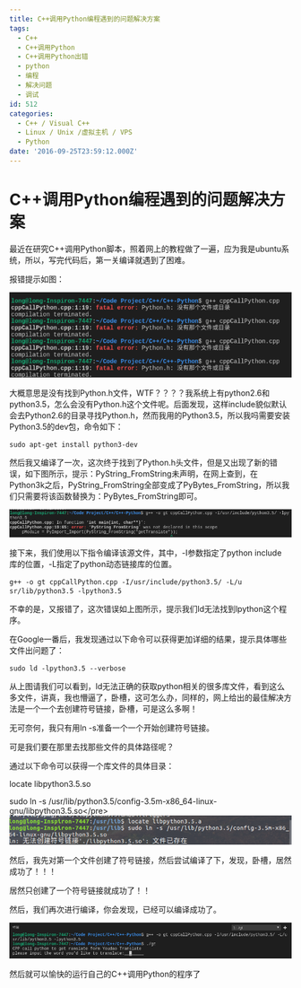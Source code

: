 ```yaml
---
title: C++调用Python编程遇到的问题解决方案
tags:
  - C++
  - C++调用Python
  - C++调用Python出错
  - python
  - 编程
  - 解决问题
  - 调试
id: 512
categories:
  - C++ / Visual C++
  - Linux / Unix /虚拟主机 / VPS
  - Python
date: '2016-09-25T23:59:12.000Z'
---
```


# C++调用Python编程遇到的问题解决方案

最近在研究C++调用Python脚本，照着网上的教程做了一遍，应为我是ubuntu系统，所以，写完代码后，第一关编译就遇到了困难。

报错提示如图：

![2016-09-25-14-32-55](https://raw.githubusercontent.com/ankanch/blog/master/images/wp-content/uploads/2016/09/2016-09-25-14-32-55.png)

大概意思是没有找到Python.h文件，WTF？？？？我系统上有python2.6和python3.5，怎么会没有Python.h这个文件呢。后面发现，这样include貌似默认会去Python2.6的目录寻找Python.h，然而我用的Python3.5，所以我吗需要安装Python3.5的dev包，命令如下：

```
sudo apt-get install python3-dev
```

然后我又编译了一次，这次终于找到了Python.h头文件，但是又出现了新的错误，如下图所示，提示：PyString\_FromString未声明，在网上查到，在Python3k之后，PyString\_FromString全部变成了PyBytes\_FromString，所以我们只需要将该函数替换为：PyBytes\_FromString即可。

[![2016-09-25-14-34-21](https://raw.githubusercontent.com/ankanch/blog/master/images/wp-content/uploads/2016/09/2016-09-25-14-34-21.png)](https://raw.githubusercontent.com/ankanch/blog/master/images/wp-content/uploads/2016/09/2016-09-25-14-34-21.png)

接下来，我们使用以下指令编译该源文件，其中，-I参数指定了python include 库的位置，-L指定了python动态链接库的位置。

```
g++ -o gt cppCallPython.cpp -I/usr/include/python3.5/ -L/u sr/lib/python3.5 -lpython3.5
```

不幸的是，又报错了，这次错误如上图所示，提示我们ld无法找到lpython这个程序。

在Google一番后，我发现通过以下命令可以获得更加详细的结果，提示具体哪些文件出问题了：

```
sudo ld -lpython3.5 --verbose
```

从上图请我们可以看到，ld无法正确的获取python相关的很多库文件，看到这么多文件，讲真，我也懵逼了，卧槽，这可怎么办，同样的，网上给出的最佳解决方法是一个一个去创建符号链接，卧槽，可是这么多啊！

无可奈何，我只有用ln -s准备一个一个开始创建符号链接。

可是我们要在那里去找那些文件的具体路径呢？

通过以下命令可以获得一个库文件的具体目录：

locate libpython3.5.so

sudo ln -s /usr/lib/python3.5/config-3.5m-x86\_64-linux-gnu/libpython3.5.so&lt;/pre&gt; ![2016-09-25-15-48-27](https://raw.githubusercontent.com/ankanch/blog/master/images/wp-content/uploads/2016/09/2016-09-25-15-48-27.png)

然后，我先对第一个文件创建了符号链接，然后尝试编译了下，发现，卧槽，居然成功了！！！

居然只创建了一个符号链接就成功了！！

然后，我们再次进行编译，你会发现，已经可以编译成功了。

[![2016-09-25-15-52-50](https://raw.githubusercontent.com/ankanch/blog/master/images/wp-content/uploads/2016/09/2016-09-25-15-52-50.png)](https://raw.githubusercontent.com/ankanch/blog/master/images/wp-content/uploads/2016/09/2016-09-25-15-52-50.png)

然后就可以愉快的运行自己的C++调用Python的程序了

